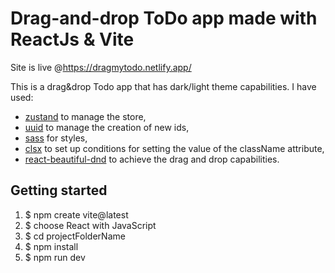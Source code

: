 # Drag-and-drop ToDo app made with ReactJs & Vite

Site is live @https://dragmytodo.netlify.app/

This is a drag&drop Todo app that has dark/light theme capabilities. I have used:
- [zustand](https://docs.pmnd.rs/zustand/recipes/recipes) to manage the store,
- [uuid](https://github.com/uuidjs/uuid) to manage the creation of new ids,
- [sass](https://sass-lang.com/) for styles, 
- [clsx](https://github.com/lukeed/clsx#readme) to set up conditions for setting the value of the className attribute,
- [react-beautiful-dnd](https://github.com/atlassian/react-beautiful-dnd#readme) to achieve the drag and drop capabilities.

## Getting started

1. $ npm create vite@latest
2. $ choose React with JavaScript
3. $ cd projectFolderName
4. $ npm install
5. $ npm run dev

